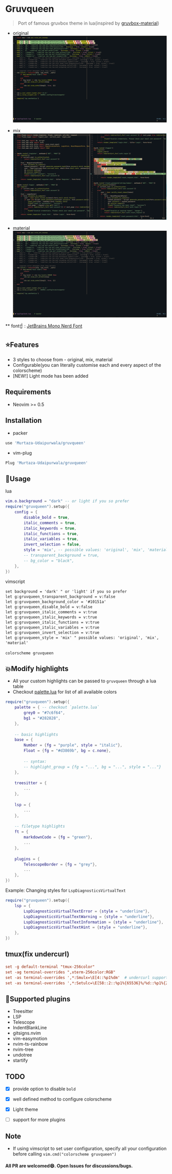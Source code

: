 # Gruvqueen
> Port of famous gruvbox theme in lua(inspired by [gruvbox-material](https://github.com/sainnhe/gruvbox-material))

* original
![original](./assets/original.png)

* mix
![mix](./assets/mix.png)

* material
![material](./assets/material.png)

** font☝️ : [JetBrains Mono Nerd Font](https://www.nerdfonts.com/font-downloads)


## ⭐Features
* 3 styles to choose from - original, mix, material
* Configurable(you can literally customise each and every aspect of the colorscheme)
* [NEW!] Light mode has been added


## Requirements
* Neovim >= 0.5


## Installation
* packer
```bash
use 'Murtaza-Udaipurwala/gruvqueen'
```

* vim-plug
```bash
Plug 'Murtaza-Udaipurwala/gruvqueen'
```


## 🚀Usage
lua
```lua
vim.o.background = "dark" -- or light if you so prefer
require("gruvqueen").setup({
    config = {
        disable_bold = true,
        italic_comments = true,
        italic_keywords = true,
        italic_functions = true,
        italic_variables = true,
        invert_selection = false,
        style = 'mix', -- possible values: 'original', 'mix', 'material'
        -- transparent_background = true,
        -- bg_color = "black",
    },
})
```

vimscript
```vim
set background = 'dark' " or 'light' if you so prefer
let g:gruvqueen_transparent_background = v:false
let g:gruvqueen_background_color = '#10151a'
let g:gruvqueen_disable_bold = v:false
let g:gruvqueen_italic_comments = v:true
let g:gruvqueen_italic_keywords = v:true
let g:gruvqueen_italic_functions = v:true
let g:gruvqueen_italic_variables = v:true
let g:gruvqueen_invert_selection = v:true
let g:gruvqueen_style = 'mix' " possible values: 'original', 'mix', 'material'

colorscheme gruvqueen
```

## 💥Modify highlights
* All your custom highlights can be passed to `gruvqueen` through a lua table
* Checkout [palette.lua](lua/gruvqueen/palette.lua) for list of all available colors

```lua
require("gruvqueen").setup({
    palette = { -- checkout `palette.lua`
        grey0 = "#7c6f64",
        bg1 = "#282828",
    },

    -- basic highlights
    base = {
        Number = {fg = "purple", style = "italic"},
        Float = {fg = "#d3869b", bg = c.none},

        -- syntax:
        -- highlight_group = {fg = "...", bg = "...", style = "..."}
    },

    treesitter = {
        ...
    },

    lsp = {
        ...
    },

    -- filetype highlights
    ft = {
        markdownCode = {fg = "green"},
        ...
    },

    plugins = {
        TelescopeBorder = {fg = "grey"},
        ...
    },
})
```

Example: Changing styles for `LspDiagnosticsVirtualText`
```lua
require("gruvqueen").setup({
    lsp = {
        LspDiagnosticsVirtualTextError = {style = "underline"},
        LspDiagnosticsVirtualTextWarning = {style = "underline"},
        LspDiagnosticsVirtualTextInformation = {style = "underline"},
        LspDiagnosticsVirtualTextHint = {style = "underline"},
    },
})
```

## tmux(fix undercurl)
```tmux.conf
set -g default-terminal "tmux-256color"
set -ag terminal-overrides ",xterm-256color:RGB"
set -as terminal-overrides ',*:Smulx=\E[4::%p1%dm'  # undercurl support
set -as terminal-overrides ',*:Setulc=\E[58::2::%p1%{65536}%/%d::%p1%{256}%/%{255}%&%d::%p1%{255}%&%d%;m'  # underscore colours - needs tmux-3.0
```


## 🤩Supported plugins
* Treesitter
* LSP
* Telescope
* IndentBlankLine
* gitsigns.nvim
* vim-easymotion
* nvim-ts-rainbow
* nvim-tree
* undotree
* startify


## TODO
* [x] provide option to disable `bold`
* [x] well defined method to configure colorscheme
* [x] Light theme
* [ ] support for more plugins


## Note
* If using vimscript to set user configuration, specify all your configuration before calling `vim.cmd("colorscheme gruvqueen")`


#### All PR are welcomed😄. Open Issues for discussions/bugs.
